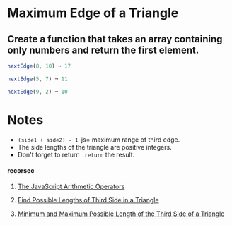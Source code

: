 # Maximum Edge of a Triangle

## Create a function that takes an array containing only numbers and return the first element.


```js
nextEdge(8, 10) ➞ 17

nextEdge(5, 7) ➞ 11

nextEdge(9, 2) ➞ 10
```




# Notes
- ```(side1 + side2) - 1 ```js= maximum range of third edge.
- The side lengths of the triangle are positive integers.
- Don't forget to return  ``` return``` the result.



#### recorsec 
1. [The JavaScript Arithmetic Operators](https://flaviocopes.com/javascript-math-operators/)

2. [Find Possible Lengths of Third Side in a Triangle](https://www.youtube.com/watch?v=VW0UM88eLYY)
3. [Minimum and Maximum Possible Length of the Third Side of a Triangle](https://www.geeksforgeeks.org/minimum-and-maximum-possible-length-of-the-third-side-of-a-triangle/)